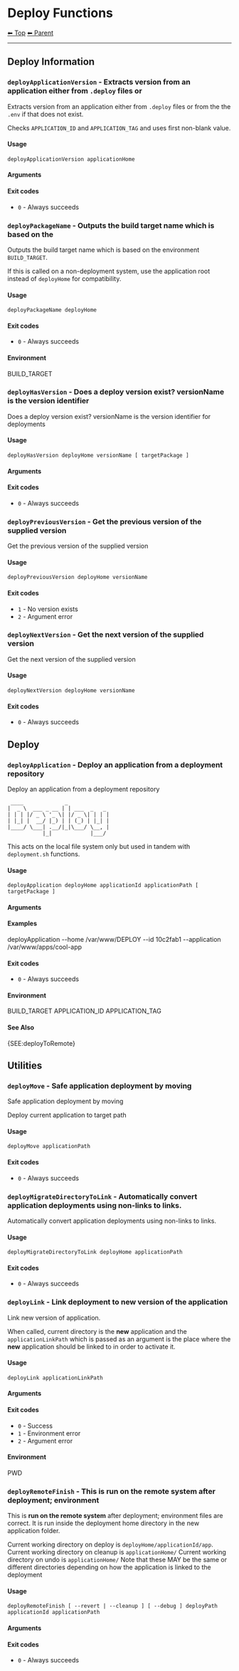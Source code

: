 # Deploy Functions

<!-- TEMPLATE header 2 -->
[⬅ Top](index.md) [⬅ Parent ](../index.md)
<hr />

## Deploy Information


### `deployApplicationVersion` - Extracts version from an application either from `.deploy` files or

Extracts version from an application either from `.deploy` files or from the the `.env` if
that does not exist.

Checks `APPLICATION_ID` and `APPLICATION_TAG` and uses first non-blank value.

#### Usage

    deployApplicationVersion applicationHome
    

#### Arguments



#### Exit codes

- `0` - Always succeeds

### `deployPackageName` - Outputs the build target name which is based on the

Outputs the build target name which is based on the environment `BUILD_TARGET`.

If this is called on a non-deployment system, use the application root instead of
`deployHome` for compatibility.

#### Usage

    deployPackageName deployHome
    

#### Exit codes

- `0` - Always succeeds

#### Environment

BUILD_TARGET

### `deployHasVersion` - Does a deploy version exist? versionName is the version identifier

Does a deploy version exist? versionName is the version identifier for deployments

#### Usage

    deployHasVersion deployHome versionName [ targetPackage ]
    

#### Arguments



#### Exit codes

- `0` - Always succeeds

### `deployPreviousVersion` - Get the previous version of the supplied version

Get the previous version of the supplied version

#### Usage

    deployPreviousVersion deployHome versionName
    

#### Exit codes

- `1` - No version exists
- `2` - Argument error

### `deployNextVersion` - Get the next version of the supplied version

Get the next version of the supplied version

#### Usage

    deployNextVersion deployHome versionName
    

#### Exit codes

- `0` - Always succeeds

## Deploy


### `deployApplication` - Deploy an application from a deployment repository

Deploy an application from a deployment repository

     ____             _
    |  _ \  ___ _ __ | | ___  _   _
    | | | |/ _ \ '_ \| |/ _ \| | | |
    | |_| |  __/ |_) | | (_) | |_| |
    |____/ \___| .__/|_|\___/ \__, |
               |_|            |___/

This acts on the local file system only but used in tandem with `deployment.sh` functions.

#### Usage

    deployApplication deployHome applicationId applicationPath [ targetPackage ]
    

#### Arguments



#### Examples

deployApplication --home /var/www/DEPLOY --id 10c2fab1 --application /var/www/apps/cool-app

#### Exit codes

- `0` - Always succeeds

#### Environment

BUILD_TARGET APPLICATION_ID APPLICATION_TAG

#### See Also

{SEE:deployToRemote}

## Utilities


### `deployMove` - Safe application deployment by moving

Safe application deployment by moving


Deploy current application to target path

#### Usage

    deployMove applicationPath
    

#### Exit codes

- `0` - Always succeeds

### `deployMigrateDirectoryToLink` - Automatically convert application deployments using non-links to links.

Automatically convert application deployments using non-links to links.

#### Usage

    deployMigrateDirectoryToLink deployHome applicationPath
    

#### Exit codes

- `0` - Always succeeds

### `deployLink` - Link deployment to new version of the application

Link new version of application.

When called, current directory is the **new** application and the `applicationLinkPath` which is
passed as an argument is the place where the **new** application should be linked to
in order to activate it.

#### Usage

    deployLink applicationLinkPath
    

#### Arguments



#### Exit codes

- `0` - Success
- `1` - Environment error
- `2` - Argument error

#### Environment

PWD

### `deployRemoteFinish` - This is **run on the remote system** after deployment; environment

This is **run on the remote system** after deployment; environment files are correct.
It is run inside the deployment home directory in the new application folder.

Current working directory on deploy is `deployHome/applicationId/app`.
Current working directory on cleanup is `applicationHome/`
Current working directory on undo is `applicationHome/`
Note that these MAY be the same or different directories depending on how the application is linked to the deployment

#### Usage

    deployRemoteFinish [ --revert | --cleanup ] [ --debug ] deployPath applicationId applicationPath
    

#### Arguments



#### Exit codes

- `0` - Always succeeds
